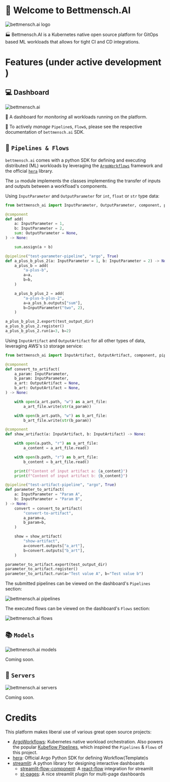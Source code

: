 # :hotel: Welcome to Bettmensch.AI

![bettmensch.ai logo](image/logo_transparent.png)

:factory: Bettmensch.AI is a Kubernetes native open source platform for GitOps based ML workloads that allows for tight CI and CD integrations.

# Features (under active development )

## :computer: Dashboard

![bettmensch.ai](image/dashboard_0_home.JPG)

:eyes: A dashboard for *monitoring* all workloads running on the platform.

:open_hands: To actively *manage* `Pipeline`s, `Flow`s, please see the respective documentation of `bettmensch.ai` SDK.

## :twisted_rightwards_arrows: `Pipelines & Flows`

`bettmensch.ai` comes with a python SDK for defining and executing distributed (ML) workloads by leveraging the [`ArgoWorkflows`](https://argoproj.github.io/workflows/) framework and the official [`hera`](https://github.com/argoproj-labs/hera) library.

The `io` module implements the classes implementing the transfer of inputs and outputs between a workfload's components.

Using `InputParameter` and `OutputParameter` for `int`, `float` or `str` type data:

```python
from bettmensch_ai import InputParameter, OutputParameter, component, pipeline

@component
def add(
    a: InputParameter = 1,
    b: InputParameter = 2,
    sum: OutputParameter = None,
) -> None:

    sum.assign(a + b)

@pipeline("test-parameter-pipeline", "argo", True)
def a_plus_b_plus_2(a: InputParameter = 1, b: InputParameter = 2) -> None:
    a_plus_b = add(
        "a-plus-b",
        a=a,
        b=b,
    )

    a_plus_b_plus_2 = add(
        "a-plus-b-plus-2",
        a=a_plus_b.outputs["sum"],
        b=InputParameter("two", 2),
    )

a_plus_b_plus_2.export(test_output_dir)
a_plus_b_plus_2.register()
a_plus_b_plus_2.run(a=3, b=2)
```

Using `InputArtifact` and `OutputArtifact` for all other types of data, 
leveraging AWS's `S3` storage service:

```python
from bettmensch_ai import InputArtifact, OutputArtifact, component, pipeline

@component
def convert_to_artifact(
    a_param: InputParameter,
    b_param: InputParameter,
    a_art: OutputArtifact = None,
    b_art: OutputArtifact = None,
) -> None:

    with open(a_art.path, "w") as a_art_file:
        a_art_file.write(str(a_param))

    with open(b_art.path, "w") as b_art_file:
        b_art_file.write(str(b_param))

@component
def show_artifact(a: InputArtifact, b: InputArtifact) -> None:

    with open(a.path, "r") as a_art_file:
        a_content = a_art_file.read()

    with open(b.path, "r") as b_art_file:
        b_content = b_art_file.read()

    print(f"Content of input artifact a: {a_content}")
    print(f"Content of input artifact b: {b_content}")

@pipeline("test-artifact-pipeline", "argo", True)
def parameter_to_artifact(
    a: InputParameter = "Param A",
    b: InputParameter = "Param B",
) -> None:
    convert = convert_to_artifact(
        "convert-to-artifact",
        a_param=a,
        b_param=b,
    )

    show = show_artifact(
        "show-artifact",
        a=convert.outputs["a_art"],
        b=convert.outputs["b_art"],
    )

parameter_to_artifact.export(test_output_dir)
parameter_to_artifact.register()
parameter_to_artifact.run(a="Test value A", b="Test value b")
```

The submitted pipelines can be viewed on the dashboard's `Pipelines` section:

![bettmensch.ai pipelines](image/dashboard_1_pipelines.JPG)

The executed flows can be viewed on the dashboard's `Flows` section:

![bettmensch.ai flows](image/dashboard_2_flows.JPG)

## :books: `Models`

![bettmensch.ai models](image/dashboard_3_models.JPG)

Coming soon.

## :rocket: `Servers`

![bettmensch.ai servers](image/dashboard_4_servers.JPG)

Coming soon.

# Credits

This platform makes liberal use of various great open source projects:
- [ArgoWorkflows](https://argoproj.github.io/workflows/): Kubernetes native workload orchestration. Also powers the popular [Kubeflow Pipelines](https://github.com/kubeflow/pipelines), which inspired the `Pipelines` & `Flows` of this project.
- [hera](https://github.com/argoproj-labs/hera): Official Argo Python SDK for defining Workflow(Template)s
- [streamlit](https://streamlit.io/): A python library for designing interactive dashboards
  - [streamlit-flow-component](https://github.com/dkapur17/streamlit-flow): A [react-flow](https://reactflow.dev/) integration for streamlit
  - [st-pages](https://st-pages.streamlit.app/): A nice streamlit plugin for multi-page dashboards